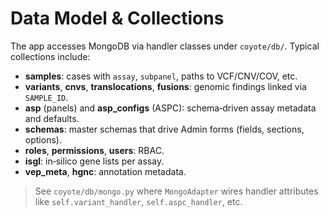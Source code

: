 # Data Model & Collections

The app accesses MongoDB via handler classes under `coyote/db/`. Typical collections include:

- **samples**: cases with `assay`, `subpanel`, paths to VCF/CNV/COV, etc.
- **variants**, **cnvs**, **translocations**, **fusions**: genomic findings linked via `SAMPLE_ID`.
- **asp** (panels) and **asp_configs** (ASPC): schema‑driven assay metadata and defaults.
- **schemas**: master schemas that drive Admin forms (fields, sections, options).
- **roles**, **permissions**, **users**: RBAC.
- **isgl**: in‑silico gene lists per assay.
- **vep_meta**, **hgnc**: annotation metadata.

> See `coyote/db/mongo.py` where `MongoAdapter` wires handler attributes like `self.variant_handler`, `self.aspc_handler`, etc.
